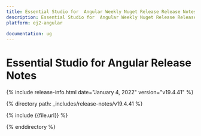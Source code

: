 ```yaml
---
title: Essential Studio for  Angular Weekly Nuget Release Release Notes  
description: Essential Studio for  Angular Weekly Nuget Release Release Notes  
platform: ej2-angular

documentation: ug
---
```


# Essential Studio for  Angular  Release Notes  

{% include release-info.html date="January 4, 2022"  version="v19.4.41" %} 

{% directory path: _includes/release-notes/v19.4.41 %}

{% include {{file.url}} %}

{% enddirectory %}
